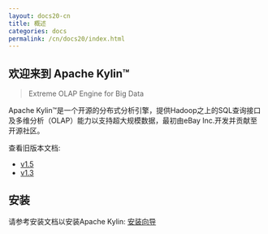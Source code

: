 ```yaml
---
layout: docs20-cn
title: 概述
categories: docs
permalink: /cn/docs20/index.html
---
```


欢迎来到 Apache Kylin™
------------  
> Extreme OLAP Engine for Big Data

Apache Kylin™是一个开源的分布式分析引擎，提供Hadoop之上的SQL查询接口及多维分析（OLAP）能力以支持超大规模数据，最初由eBay Inc.开发并贡献至开源社区。

查看旧版本文档: 
* [v1.5](/cn/docs15/)
* [v1.3](/cn/docs/) 

安装 
------------  
请参考安装文档以安装Apache Kylin: [安装向导](/cn/docs20/install/)






